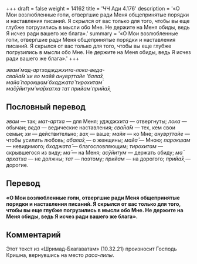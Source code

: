 +++
draft = false
weight = 14162
title = 'ЧЧ Ади 4.176'
description = '«О Мои возлюбленные гопи, отвергшие ради Меня общепринятые порядки и наставления писаний. Я скрылся от вас только для того, чтобы вы еще глубже погрузились в мысли обо Мне. Не держите на Меня обиды, ведь Я исчез ради вашего же блага».'
summary = '«О Мои возлюбленные гопи, отвергшие ради Меня общепринятые порядки и наставления писаний. Я скрылся от вас только для того, чтобы вы еще глубже погрузились в мысли обо Мне. Не держите на Меня обиды, ведь Я исчез ради вашего же блага».'
+++

_эвам̇ мад-артходжджхита-лока-веда-  
сва̄на̄м̇ хи во майй анувр̣ттайе ’бала̄х̣  
майа̄ парокшам̇ бхаджата̄ тирохитам̇  
ма̄сӯйитум̇ ма̄рхатха тат прийам̇ прийа̄х̣_

## Пословный перевод

_эвам_ — так; _мат_\-_артха_ — для Меня; _уджджхита_ — отвергнуты; _лока_ — обычаи; _веда_ — ведические наставления; _сва̄на̄м_ — тех, кем свои семьи; _хи_ — действительно; _вах̣_ — ваше; _майи_ — ко Мне; _анувр̣ттайе_ — чтобы усилить любовь; _абала̄х̣_ — о женщины; _майа̄_ — Мною; _парокшам_ — невидимого; _бхаджата̄_ — благословляющим; _тирохитам_ — скрывшегося из виду; _ма̄_ — на Меня; _асӯйитум_ — держать обиду; _ма̄_ _архатха_ — не должны; _тат_ — поэтому; _прийам_ — на дорогого; _прийа̄х̣_ — дорогие.

## Перевод

**«О Мои возлюбленные гопи, отвергшие ради Меня общепринятые порядки и наставления писаний. Я скрылся от вас только для того, чтобы вы еще глубже погрузились в мысли обо Мне. Не держите на Меня обиды, ведь Я исчез ради вашего же блага».**

## Комментарий

Этот текст из «Шримад-Бхагаватам» (10.32.21) произносит Господь Кришна, вернувшись на место _раса-лилы_.
